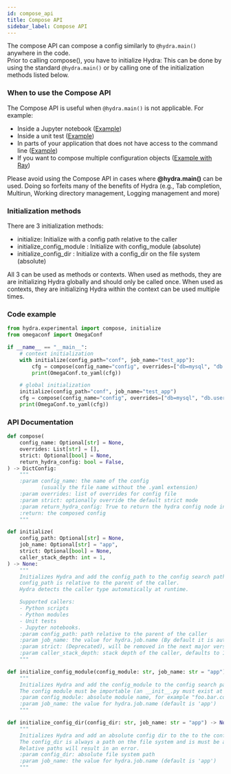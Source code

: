 ```yaml
---
id: compose_api
title: Compose API
sidebar_label: Compose API
---
```


The compose API can compose a config similarly to `@hydra.main()` anywhere in the code.  
Prior to calling compose(), you have to initialize Hydra: This can be done by using the standard `@hydra.main()`
or by calling one of the initialization methods listed below.

### When to use the Compose API

The Compose API is useful when `@hydra.main()` is not applicable.
For example:

- Inside a Jupyter notebook ([Example](../advanced/jupyter_notebooks.md))
- Inside a unit test ([Example](../advanced/unit_testing.md))
- In parts of your application that does not have access to the command line ([Example](https://github.com/facebookresearch/hydra/tree/master/examples/advanced/ad_hoc_composition))
- If you want to compose multiple configuration objects ([Example with Ray](https://github.com/facebookresearch/hydra/blob/master/examples/advanced/ray_example/ray_compose_example.py))

<div class="alert alert--info" role="alert">
Please avoid using the Compose API in cases where <b>@hydra.main()</b> can be used.  
Doing so forfeits many of the benefits of Hydra
(e.g., Tab completion, Multirun, Working directory management, Logging management and more)
</div>

### Initialization methods
There are 3 initialization methods:
- initialize: Initialize with a config path relative to the caller
- initialize_config_module : Initialize with config_module (absolute)
- initialize_config_dir : Initialize with a config_dir on the file system (absolute)

All 3 can be used as methods or contexts.
When used as methods, they are are initializing Hydra globally and should only be called once.
When used as contexts, they are initializing Hydra within the context can be used multiple times.

### Code example
```python
from hydra.experimental import compose, initialize
from omegaconf import OmegaConf

if __name__ == "__main__":
    # context initialization
    with initialize(config_path="conf", job_name="test_app"):
        cfg = compose(config_name="config", overrides=["db=mysql", "db.user=me"])
        print(OmegaConf.to_yaml(cfg))

    # global initialization
    initialize(config_path="conf", job_name="test_app")
    cfg = compose(config_name="config", overrides=["db=mysql", "db.user=me"])
    print(OmegaConf.to_yaml(cfg))
```
### API Documentation

```python title="Compose API"
def compose(
    config_name: Optional[str] = None,
    overrides: List[str] = [],
    strict: Optional[bool] = None,
    return_hydra_config: bool = False,
) -> DictConfig:
    """
    :param config_name: the name of the config
           (usually the file name without the .yaml extension)
    :param overrides: list of overrides for config file
    :param strict: optionally override the default strict mode
    :param return_hydra_config: True to return the hydra config node in the result
    :return: the composed config
    """
```

```python title="Relative initialization"
def initialize(
    config_path: Optional[str] = None,
    job_name: Optional[str] = "app",
    strict: Optional[bool] = None,
    caller_stack_depth: int = 1,
) -> None:
    """
    Initializes Hydra and add the config_path to the config search path.
    config_path is relative to the parent of the caller.
    Hydra detects the caller type automatically at runtime.

    Supported callers:
    - Python scripts
    - Python modules
    - Unit tests
    - Jupyter notebooks.
    :param config_path: path relative to the parent of the caller
    :param job_name: the value for hydra.job.name (By default it is automatically detected based on the caller)
    :param strict: (Deprecated), will be removed in the next major version
    :param caller_stack_depth: stack depth of the caller, defaults to 1 (direct caller).
    """
```

```python title="Initialzing with config module"
def initialize_config_module(config_module: str, job_name: str = "app") -> None:
    """
    Initializes Hydra and add the config_module to the config search path.
    The config module must be importable (an __init__.py must exist at its top level)
    :param config_module: absolute module name, for example "foo.bar.conf".
    :param job_name: the value for hydra.job.name (default is 'app')
    """
```
```python title="Initialzing with config directory"
def initialize_config_dir(config_dir: str, job_name: str = "app") -> None:
    """
    Initializes Hydra and add an absolute config dir to the to the config search path.
    The config_dir is always a path on the file system and is must be an absolute path.
    Relative paths will result in an error.
    :param config_dir: absolute file system path
    :param job_name: the value for hydra.job.name (default is 'app')
    """
```

